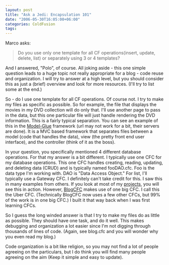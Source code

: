 ```yaml
---
layout: post
title: "Ask a Jedi: Encapsulation 101"
date: "2006-05-30T16:05:00+06:00"
categories: ColdFusion 
tags: 
---
```


Marco asks:

<blockquote>
Do you use only one template for all CF operations(insert, update, delete, list) or separately using 3 or 4 templates?
</blockquote>

And I answered, "Polo", of course. All joking aside - this one simple question leads to a huge topic not really appropriate for a blog - code reuse and organization. I will try to answer at a high level, but you should consider this as just a (brief) overview and look for more resources. (I'll try to list some at the end.)

So - do I use one template for all CF operations. Of course not. I try to make my files as specific as possible. So for example, the file that displays the movies in my DVD collection will do only that. I'll use another page to pass in the data, but this one particular file will just handle rendering the DVD information. This is a fairly typical separation. You can see an example of this in the <a href="http://www.model-glue.com">Model-Glue</a> framework (url may not work for a bit, their servers are done). It is a MVC based framework that separates files between a model (code that handles the data), view (the pretty front end user interface), and the controller (think of it as the boss). 

In your question, you specifically mentioned 4 different database operations. For that my answer is a bit different. I typically use one CFC for my database operations. This one CFC handles creating, reading, updating, and deleting data (CRUD) and is typically named fooDAO.cfc. Foo is the data type I'm working with. DAO is "Data Access Object." For list, I'll typically use a Gateway CFC. I definitely can't take credit for this. I saw this in many examples from others. If you look at most of my <a href="http://ray.camdenfamily.com/projects/projects.cfm">projects</a>, you will see this in action. However, <a href="http://www.blogcfc.com">BlogCFC</a> makes use of one big CFC. I call this the Uber CFC. (Technically BlogCFC now uses a few other CFCs, but 99% of the work is in one big CFC.) I built it that way back when I was first learning CFCs. 

So I guess the long winded answer is that I try to make my files do as little as possible. They should have one task, and do it well. This makes debugging and organization a lot easier since I'm not digging through thousands of lines of code. (Again, see blog.cfc and you will wonder why you even read my blog.) 

Code organization is a bit like religion, so you may not find a lot of people agreeing on the particulars, but I do think you will find many people agreeing on the aim (Keep it simple and easy to update).